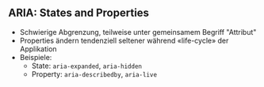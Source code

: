 ## ARIA: States and Properties

- Schwierige Abgrenzung, teilweise unter gemeinsamem Begriff "Attribut"
- Properties ändern tendenziell seltener während «life-cycle» der Applikation
- Beispiele:
  - State: `aria-expanded`, `aria-hidden`
  - Property: `aria-describedby`, `aria-live`

